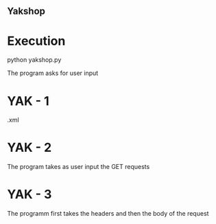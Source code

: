 ## Yakshop

# Execution

python yakshop.py 

The program asks for user input 

# YAK - 1

<herd>.xml <T>

# YAK - 2

The program takes as user input the GET  requests

# YAK - 3

The programm first takes the headers and then the body of the request



